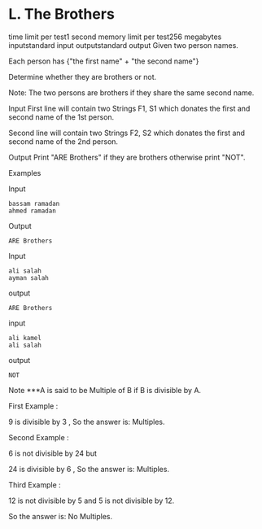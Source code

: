 #    L. The Brothers
time limit per test1 second
memory limit per test256 megabytes
inputstandard input
outputstandard output
Given two person names.

Each person has {"the first name" + "the second name"}

Determine whether they are brothers or not.

Note: The two persons are brothers if they share the same second name.

Input
First line will contain two Strings F1, S1 which donates the first and second name of the 1st person.

Second line will contain two Strings F2, S2 which donates the first and second name of the 2nd person.

Output
Print "ARE Brothers" if they are brothers otherwise print "NOT".

Examples

Input
```
bassam ramadan
ahmed ramadan
```

Output
```
ARE Brothers
```
Input
```
ali salah
ayman salah
```
output
```
ARE Brothers
```
input
```
ali kamel
ali salah
```
output
```
NOT
```

Note
***A is said to be Multiple of B if B is divisible by A.

First Example :

9 is divisible by 3 , So the answer is: Multiples.

Second Example :

6 is not divisible by 24 but

24 is divisible by 6 , So the answer is: Multiples.

Third Example :

12 is not divisible by 5 and 5 is not divisible by 12.

So the answer is: No Multiples.